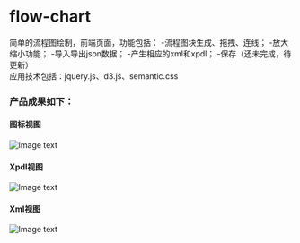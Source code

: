 # flow-chart
  简单的流程图绘制，前端页面，功能包括：
  -流程图块生成、拖拽、连线；
  -放大缩小功能；
  -导入导出json数据；
  -产生相应的xml和xpdl；
  -保存（还未完成，待更新）<br>
  应用技术包括：jquery.js、d3.js、semantic.css
### 产品成果如下：
#### 图标视图
![Image text](https://github.com/zhangyuanliang/flow-chart/blob/master/img/img_1.jpg)
#### Xpdl视图
![Image text](https://github.com/zhangyuanliang/flow-chart/blob/master/img/img_2.jpg)
#### Xml视图
![Image text](https://github.com/zhangyuanliang/flow-chart/blob/master/img/img_3.jpg)
